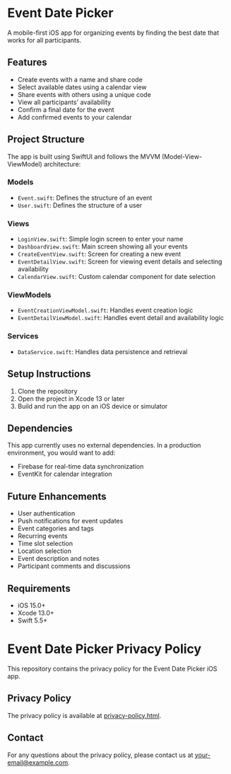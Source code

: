 # Event Date Picker

A mobile-first iOS app for organizing events by finding the best date that works for all participants.

## Features

- Create events with a name and share code
- Select available dates using a calendar view
- Share events with others using a unique code
- View all participants' availability
- Confirm a final date for the event
- Add confirmed events to your calendar

## Project Structure

The app is built using SwiftUI and follows the MVVM (Model-View-ViewModel) architecture:

### Models
- `Event.swift`: Defines the structure of an event
- `User.swift`: Defines the structure of a user

### Views
- `LoginView.swift`: Simple login screen to enter your name
- `DashboardView.swift`: Main screen showing all your events
- `CreateEventView.swift`: Screen for creating a new event
- `EventDetailView.swift`: Screen for viewing event details and selecting availability
- `CalendarView.swift`: Custom calendar component for date selection

### ViewModels
- `EventCreationViewModel.swift`: Handles event creation logic
- `EventDetailViewModel.swift`: Handles event detail and availability logic

### Services
- `DataService.swift`: Handles data persistence and retrieval

## Setup Instructions

1. Clone the repository
2. Open the project in Xcode 13 or later
3. Build and run the app on an iOS device or simulator

## Dependencies

This app currently uses no external dependencies. In a production environment, you would want to add:

- Firebase for real-time data synchronization
- EventKit for calendar integration

## Future Enhancements

- User authentication
- Push notifications for event updates
- Event categories and tags
- Recurring events
- Time slot selection
- Location selection
- Event description and notes
- Participant comments and discussions

## Requirements

- iOS 15.0+
- Xcode 13.0+
- Swift 5.5+

# Event Date Picker Privacy Policy

This repository contains the privacy policy for the Event Date Picker iOS app.

## Privacy Policy

The privacy policy is available at [privacy-policy.html](privacy-policy.html).

## Contact

For any questions about the privacy policy, please contact us at your-email@example.com. 